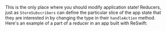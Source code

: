 This is the only place where you should modify application state! Reducers, just as `StoreSubscribers` can define the particular slice of the app state that they are interested in by changing the type in their `handleAction` method. Here's an example of a part of a reducer in an app built with ReSwift:
